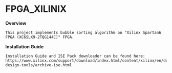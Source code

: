 # FPGA_XILINIX
__Overview__
```
This project implements bubble sorting algorithm on "Xilinx Spartan6 FPGA (XC6SLX9-2TQG144C)" FPGA.
```

__Installation Guide__
```
Installation Guide and ISE Pack downloader can be found here:
https://www.xilinx.com/support/download/index.html/content/xilinx/en/downloadNav/vivado-design-tools/archive-ise.html
```
